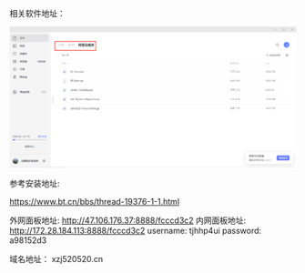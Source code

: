 相关软件地址：

![image-20220428215406012](imgs.assets/image-20220428215406012.png)

参考安装地址:

https://www.bt.cn/bbs/thread-19376-1-1.html



外网面板地址: http://47.106.176.37:8888/fcccd3c2
内网面板地址: http://172.28.184.113:8888/fcccd3c2
username: tjhhp4ui
password: a98152d3





域名地址： xzj520520.cn